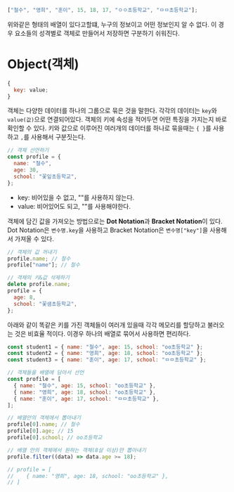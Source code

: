 ```js
["철수", "영희", "훈이", 15, 18, 17, "ㅇㅇ초등학교", "ㅁㅁ초등학교"];
```

위와같은 형태의 배열이 있다고할떄, 누구의 정보이고 어떤 정보인지 알 수 없다.
이 경우 요소들의 성격별로 객체로 만들어서 저장하면 구분하기 쉬워진다.

# Object(객체)

```js
{
  key: value;
}
```

객체는 다양한 데이터를 하나의 그룹으로 묶은 것을 말한다.
각각의 데이터는 `key`와 `value(값)`으로 연결되어있다.
객체의 키에 속성을 적어두면 어떤 특징을 가지는지 바로 확인할 수 있다.
키와 값으로 이루어진 여러개의 데이터를 하나로 묶을때는 `{ }`를 사용하고 `,`를 사용해서 구분짓는다.

```js
// 객체 선언하기
const profile = {
  name: "철수",
  age: 30,
  school: "꽃잎초등학교",
};
```

- key: 비어있을 수 없고, ""를 사용하지 않는다.
- value: 비어있어도 되고, ""를 사용해야한다.

객체에 담긴 값을 가져오는 방법으로는 **Dot Notation**과 **Bracket Notation**이 있다.
Dot Notation은 `변수명.key`을 사용하고 Bracket Notation은 `변수명["key"]`을 사용해서 가져올 수 있다.

```js
// 객체의 값 꺼내기
profile.name; // 철수
profile["name"]; // 철수

// 객체의 키&값 삭제하기
delete profile.name;
profile = {
  age: 8,
  school: "꽃샘초등학교",
};
```

아래와 같이 똑같은 키를 가진 객체들이 여러개 있을때 각각 메모리를 할당하고 불러오는 것은 비효율 적이다.
이경우 하나의 배열로 묶어서 사용하면 편리하다.

```js
const student1 = { name: "철수", age: 15, school: "oo초등학교" };
const student2 = { name: "영희", age: 18, school: "oo초등학교" };
const student3 = { name: "훈이", age: 17, school: "ㅁㅁ초등학교" };
```

```js
// 객체들을 배열에 담아서 선언
const profile = [
  { name: "철수", age: 15, school: "oo초등학교" },
  { name: "영희", age: 18, school: "oo초등학교" },
  { name: "훈이", age: 17, school: "ㅁㅁ초등학교" },
];

// 배열안의 객체에서 뽑아내기
profile[0].name; // 철수
profile[0].age; // 15
profile[0].school; // oo초등학교

// 배열 안의 객체에서 원하는 객체(8살 이상)만 뽑아내기
profile.filter((data) => data.age >= 18);

// profile = [
//    { name: "영희", age: 18, school: "oo초등학교" },
// ]
```
